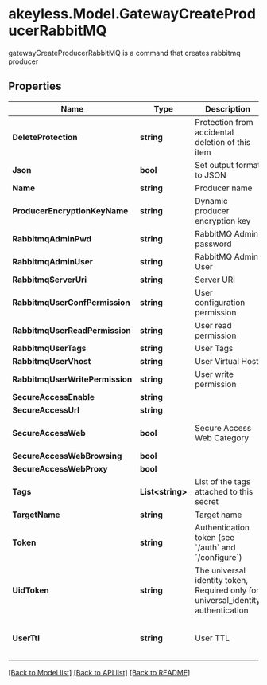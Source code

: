 # akeyless.Model.GatewayCreateProducerRabbitMQ
gatewayCreateProducerRabbitMQ is a command that creates rabbitmq producer

## Properties

Name | Type | Description | Notes
------------ | ------------- | ------------- | -------------
**DeleteProtection** | **string** | Protection from accidental deletion of this item | [optional] 
**Json** | **bool** | Set output format to JSON | [optional] 
**Name** | **string** | Producer name | 
**ProducerEncryptionKeyName** | **string** | Dynamic producer encryption key | [optional] 
**RabbitmqAdminPwd** | **string** | RabbitMQ Admin password | [optional] 
**RabbitmqAdminUser** | **string** | RabbitMQ Admin User | [optional] 
**RabbitmqServerUri** | **string** | Server URI | [optional] 
**RabbitmqUserConfPermission** | **string** | User configuration permission | [optional] 
**RabbitmqUserReadPermission** | **string** | User read permission | [optional] 
**RabbitmqUserTags** | **string** | User Tags | [optional] 
**RabbitmqUserVhost** | **string** | User Virtual Host | [optional] 
**RabbitmqUserWritePermission** | **string** | User write permission | [optional] 
**SecureAccessEnable** | **string** |  | [optional] 
**SecureAccessUrl** | **string** |  | [optional] 
**SecureAccessWeb** | **bool** | Secure Access Web Category | [optional] [default to true]
**SecureAccessWebBrowsing** | **bool** |  | [optional] 
**SecureAccessWebProxy** | **bool** |  | [optional] 
**Tags** | **List&lt;string&gt;** | List of the tags attached to this secret | [optional] 
**TargetName** | **string** | Target name | [optional] 
**Token** | **string** | Authentication token (see &#x60;/auth&#x60; and &#x60;/configure&#x60;) | [optional] 
**UidToken** | **string** | The universal identity token, Required only for universal_identity authentication | [optional] 
**UserTtl** | **string** | User TTL | [optional] [default to "60m"]

[[Back to Model list]](../README.md#documentation-for-models) [[Back to API list]](../README.md#documentation-for-api-endpoints) [[Back to README]](../README.md)

